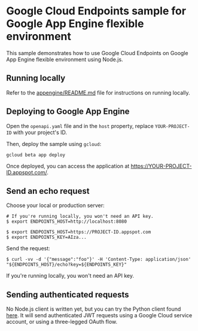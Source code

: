 # Google Cloud Endpoints sample for Google App Engine flexible environment

This sample demonstrates how to use Google Cloud Endpoints on Google App Engine
flexible environment using Node.js.

## Running locally

Refer to the [appengine/README.md](../README.md) file for instructions on
running locally.

## Deploying to Google App Engine

Open the `openapi.yaml` file and in the `host` property, replace
`YOUR-PROJECT-ID` with your project's ID.

Then, deploy the sample using `gcloud`:

    gcloud beta app deploy

Once deployed, you can access the application at https://YOUR-PROJECT-ID.appspot.com/.

## Send an echo request

Choose your local or production server:

```
# If you're running locally, you won't need an API key.
$ export ENDPOINTS_HOST=http://localhost:8080

$ export ENDPOINTS_HOST=https://PROJECT-ID.appspot.com
$ export ENDPOINTS_KEY=AIza...
```

Send the request:

```
$ curl -vv -d '{"message":"foo"}' -H 'Content-Type: application/json' "${ENDPOINTS_HOST}/echo?key=${ENDPOINTS_KEY}"
```

If you're running locally, you won't need an API key.

## Sending authenticated requests

No Node.js client is written yet, but you can try the Python client found [here][python-client].
It will send authenticated JWT requests using a Google Cloud service account, or using a three-legged OAuth flow.

[python-client]: https://github.com/GoogleCloudPlatform/python-docs-samples/tree/master/managed_vms/endpoints
